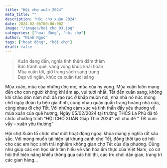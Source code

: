 ```yaml
---
title: "Hội chợ xuân 2024"
meta_title: ""
description: "Hội chợ xuân 2024"
date: 2024-02-06T00:00:00Z
image: "/images/hoi_cho_03.jpg"
categories: ["hoạt động", "hội chợ"]
author: "Minh Ngọc"
tags: ["hoạt động", "hội chợ"]
draft: false
---
```


> Xuân đang đến, nghĩa tình thêm đằm thắm \
> Bức tranh quê, vang vọng khúc khải hoàn \
> Mùa xuân tới, giở trang sách sang trang \
> Đẹp vô ngần, khúc ca xuân tươi sáng

Mùa xuân, mùa của những ước mơ, mùa của hy vọng. Mùa xuân  luôn mang đến cho con người không khí ấm áp, vui tươi nhất. Tết đến xuân sang, không khí chào đón năm mới đã rạo rực ở khắp muôn nơi, nhà nhà nô nức mong chờ ngày đoàn tụ bên gia đình, cùng nhau quây quần trang hoàng nhà cửa, cùng nhau đi chợ Tết. Với những cảm xúc và tinh thần đầy yêu thương về mùa xuân của quê hương, Ngày 05/02/2024 tại trường THCS La Phù đã tổ chức chương trình “HỘI CHỢ XUÂN Giáp Thìn 2024” với chủ đề “ Tết xum vầy – xuân yêu thương”

Hội chợ Xuân tổ chức như một hoạt động ngoại khóa mang ý nghĩa rất sâu sắc. Với mong muốn tái hiện lại khung cảnh chợ Tết, đồng thời tạo cơ hội cho các em học sinh trải nghiệm không gian chợ Tết của địa phương. Cũng như giúp các em học sinh tìm hiểu về văn hóa ẩm thực của Việt Nam, có cơ hội thể hiện năng khiếu thông qua các hội thi, các trò chơi dân gian, trang trí các gian hàng...


